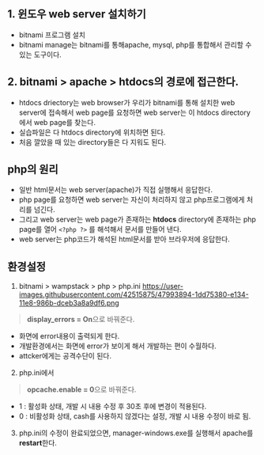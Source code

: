 ## 1. 윈도우 web server 설치하기
  - bitnami 프로그램 설치
  - bitnami manage는 bitnami를 통해apache, mysql, php를 통합해서 관리할 수 있는 도구이다.
  
  
 ## 2. bitnami > apache > htdocs의 경로에 접근한다.
  - htdocs driectory는 web browser가 우리가 bitnami를 통해 설치한 web server에 접속해서 web page를 요청하면 web server는 이 htdocs directory에서 web page를 찾는다.
  - 실습파일은 다 htdocs directory에 위치하면 된다.
  - 처음 깔았을 때 있는 directory들은 다 지워도 된다.
  
  
  
## php의 원리
- 일반 html문서는 web server(apache)가 직접 실행해서 응답한다.
- php page를 요청하면 web server는 자신이 처리하지 않고 php프로그램에게 처리를 넘긴다.
- 그리고 web server는 web page가 존재하는 **htdocs** directory에 존재하는 php page를 열어 ```<?php ?>``` 를 해석해서 문서를 만들어 낸다.
- web server는 php코드가 해석된 html문서를 받아 브라우저에 응답한다.



## 환경설정
1. bitnami > wampstack > php > php.ini
https://user-images.githubusercontent.com/42515875/47993894-1dd75380-e134-11e8-986b-dceb3a8a9df6.png
> **display_errors = On**으로 바꿔준다. 
- 화면에 error내용이 출력되게 한다.
- 개발환경에서는 화면에 error가 보이게 해서 개발하는 편이 수월하다.
- attcker에게는 공격수단이 된다.
2. php.ini에서 
> **opcache.enable = 0**으로 바꿔준다.
- 1 : 활성화 상태, 개발 시 내용 수정 후 30초 후에 변경이 적용된다.
- 0 : 비활성화 상태, cash를 사용하지 않겠다는 설정, 개발 시 내용 수정이 바로 됨. 

3. php.ini의 수정이 완료되었으면, manager-windows.exe를 실행해서 apache를 **restart**한다. 
